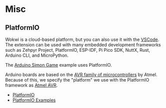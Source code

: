 # Misc

## PlatformIO

Wokwi is a cloud-based platform, but you can also use it with the
[VSCode][Wokwi VS Code Extension]. The extension can be used with many
embedded development frameworks such as Zehpyr Project, PlatformIO, ESP-IDF,
Pi Pico SDK, NuttX, Rust, Arduino CLI, and MicroPython.

The [Arduino Simon Game][] example uses PlatformIO.

Arduino boards are based on the [AVR family of microcontrollers][] by Atmel.
Because of this, we specify the "platform" we use with the PlatformIO framework
as [Atmel AVR][Atmel AVR Platform].

[Wokwi VS Code Extension]: https://docs.wokwi.com/vscode/getting-started
[ARduino Simon Game]: https://github.com/wokwi/arduino-simon-game
[AVR family of microcontrollers]: https://en.wikipedia.org/wiki/AVR_microcontrollers
[Atmel AVR Platform]: https://docs.platformio.org/en/latest/platforms/atmelavr.html

* [PlatformIO][]
* [PlatformIO Examples][]

[PlatformIO]: https://platformio.org/
[PlatformIO Examples]: https://docs.wokwi.com/vscode/getting-started#platform-io-examples
